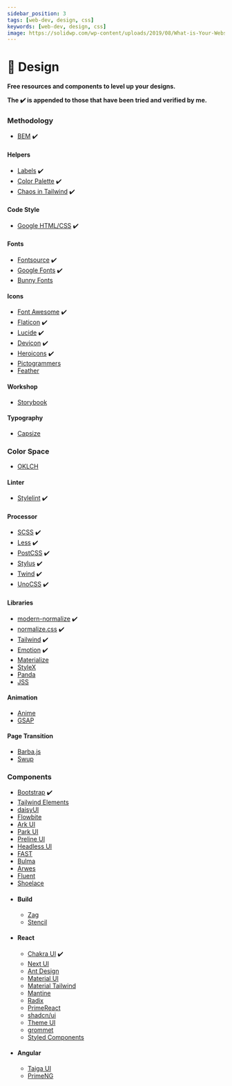 ```yaml
---
sidebar_position: 3
tags: [web-dev, design, css]
keywords: [web-dev, design, css]
image: https://solidwp.com/wp-content/uploads/2019/08/What-is-Your-Website-Design-Process-Blog-Post-Feature-Image-36119-01-1024x537.png
---
```

# 💅 Design
**Free resources and components to level up your designs.**

**The :heavy_check_mark: is appended to those that have been tried and verified by me.**

### Methodology
- [BEM](https://getbem.com) :heavy_check_mark:

#### Helpers
- [Labels](https://refactoringui.com/previews/labels-are-a-last-resort) :heavy_check_mark:
- [Color Palette](https://refactoringui.com/previews/building-your-color-palette) :heavy_check_mark:
- [Chaos in Tailwind](https://evilmartians.com/chronicles/5-best-practices-for-preventing-chaos-in-tailwind-css) :heavy_check_mark:

#### Code Style
- [Google HTML/CSS](https://google.github.io/styleguide/htmlcssguide.html) :heavy_check_mark:

#### Fonts
- [Fontsource](https://fontsource.org) :heavy_check_mark:
- [Google Fonts](https://fonts.google.com) :heavy_check_mark:
- [Bunny Fonts](https://fonts.bunny.net)

#### Icons
- [Font Awesome](https://fontawesome.com) :heavy_check_mark:
- [Flaticon](https://flaticon.com) :heavy_check_mark:
- [Lucide](https://lucide.dev) :heavy_check_mark:
- [Devicon](https://devicon.dev) :heavy_check_mark:
- [Heroicons](https://heroicons.com) :heavy_check_mark:
- [Pictogrammers](https://pictogrammers.com)
- [Feather](https://feathericons.com)

#### Workshop
- [Storybook](https://storybook.js.org)

#### Typography
- [Capsize](https://seek-oss.github.io/capsize)

### Color Space
- [OKLCH](https://developer.mozilla.org/en-US/docs/Web/CSS/color_value/oklch)

#### Linter
- [Stylelint](https://stylelint.io) :heavy_check_mark:

#### Processor
- [SCSS](https://sass-lang.com) :heavy_check_mark:
- [Less](https://lesscss.org) :heavy_check_mark:
- [PostCSS](https://postcss.org) :heavy_check_mark:
- [Stylus](https://stylus-lang.com) :heavy_check_mark:
- [Twind](https://twind.style) :heavy_check_mark:
- [UnoCSS](https://unocss.dev) :heavy_check_mark:

#### Libraries
- [modern-normalize](https://github.com/sindresorhus/modern-normalize) :heavy_check_mark:
- [normalize.css](https://csstools.github.io/normalize.css) :heavy_check_mark:
- [Tailwind](https://tailwindcss.com) :heavy_check_mark:
- [Emotion](https://emotion.sh) :heavy_check_mark:
- [Materialize](https://materializeweb.com)
- [StyleX](https://stylexjs.com)
- [Panda](https://panda-css.com)
- [JSS](https://cssinjs.org)

#### Animation
- [Anime](https://animejs.com)
- [GSAP](https://greensock.com/gsap)

#### Page Transition
- [Barba.js](https://barba.js.org)
- [Swup](https://swup.js.org)

### Components
- [Bootstrap](https://getbootstrap.com) :heavy_check_mark:
- [Tailwind Elements](https://tailwind-elements.com)
- [daisyUI](https://daisyui.com)
- [Flowbite](https://flowbite.com)
- [Ark UI](https://ark-ui.com)
- [Park UI](https://park-ui.com)
- [Preline UI](https://preline.co)
- [Headless UI](https://headlessui.com)
- [FAST](https://fast.design)
- [Bulma](https://bulma.io)
- [Arwes](https://arwes.dev)
- [Fluent](https://fluent2.microsoft.design)
- [Shoelace](https://shoelace.style)
- #### Build
  - [Zag](https://zagjs.com)
  - [Stencil](https://stenciljs.com)
- #### React
  - [Chakra UI](https://chakra-ui.com) :heavy_check_mark:
  - [Next UI](https://nextui.org)
  - [Ant Design](https://ant.design)
  - [Material UI](https://mui.com)
  - [Material Tailwind](https://material-tailwind.com)
  - [Mantine](https://mantine.dev)
  - [Radix](https://radix-ui.com)
  - [PrimeReact](https://primereact.org)
  - [shadcn/ui](https://ui.shadcn.com)
  - [Theme UI](https://theme-ui.com)
  - [grommet](https://grommet.io)
  - [Styled Components](https://styled-components.com)
- #### Angular
  - [Taiga UI](https://taiga-ui.dev)
  - [PrimeNG](https://primeng.org)
